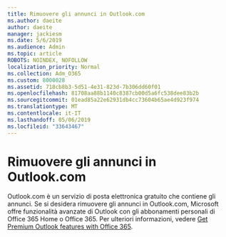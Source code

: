 ```yaml
---
title: Rimuovere gli annunci in Outlook.com
ms.author: daeite
author: daeite
manager: jackiesm
ms.date: 5/6/2019
ms.audience: Admin
ms.topic: article
ROBOTS: NOINDEX, NOFOLLOW
localization_priority: Normal
ms.collection: Adm_O365
ms.custom: 8000028
ms.assetid: 718cb8b3-5d51-4e31-823d-7b306dd60f01
ms.openlocfilehash: 81708aa88b1140c8387cb00d5a6fc538dee83b2b
ms.sourcegitcommit: 01ead85a22e62931db4cc73604b65ae4d923f974
ms.translationtype: MT
ms.contentlocale: it-IT
ms.lasthandoff: 05/06/2019
ms.locfileid: "33643467"
---
```

# <a name="remove-ads-in-outlookcom"></a>Rimuovere gli annunci in Outlook.com

Outlook.com è un servizio di posta elettronica gratuito che contiene gli annunci. Se si desidera rimuovere gli annunci in Outlook.com, Microsoft offre funzionalità avanzate di Outlook con gli abbonamenti personali di Office 365 Home o Office 365. Per ulteriori informazioni, vedere [Get Premium Outlook features with Office 365](https://go.microsoft.com/fwlink/?linkid=872181).